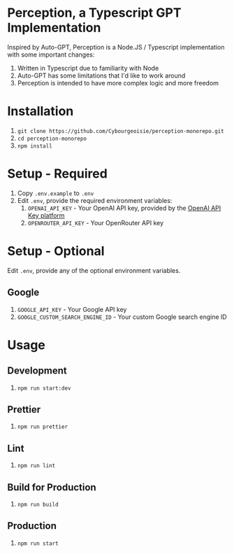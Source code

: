 # Perception, a Typescript GPT Implementation

Inspired by Auto-GPT, Perception is a Node.JS / Typescript implementation with some important changes:

1. Written in Typescript due to familiarity with Node
1. Auto-GPT has some limitations that I'd like to work around
1. Perception is intended to have more complex logic and more freedom

# Installation

1. `git clone https://github.com/Cybourgeoisie/perception-monorepo.git`
1. `cd perception-monorepo`
1. `npm install`

# Setup - Required

1. Copy `.env.example` to `.env`
1. Edit `.env`, provide the required environment variables:
    1. `OPENAI_API_KEY` - Your OpenAI API key, provided by the [OpenAI API Key platform](https://platform.openai.com/account/api-keys)
    1. `OPENROUTER_API_KEY` - Your OpenRouter API key

# Setup - Optional

Edit `.env`, provide any of the optional environment variables.

## Google

1. `GOOGLE_API_KEY` - Your Google API key
1. `GOOGLE_CUSTOM_SEARCH_ENGINE_ID` - Your custom Google search engine ID

# Usage

## Development

1. `npm run start:dev`

## Prettier

1. `npm run prettier`

## Lint

1. `npm run lint`

## Build for Production

1. `npm run build`

## Production

1. `npm run start`

